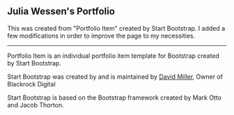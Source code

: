 <html>
    <head>
        <h2>Julia Wessen's Portfolio</h2>
    </head>

<body>
This was created from "Portfolio Item" created by Start Bootstrap. I added a few modifications in order to improve the page to my necessities. 
<hr>
<p>Portfolio Item is an individual portfolio item template for Bootstrap created by Start Bootstrap.</p>
<p>Start Bootstrap was created by and is maintained by <a href="https://github.com/davidtmiller">David Miller</a>, Owner of Blackrock Digital </p>
<p>Start Bootstrap is based on the Bootstrap framework created by Mark Otto and Jacob Thorton.</p>
</body>
</html>
